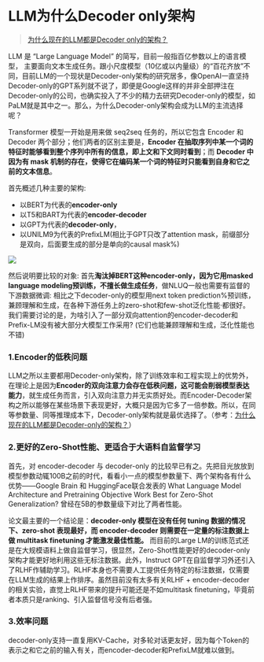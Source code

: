 # LLM为什么Decoder only架构

> [为什么现在的LLM都是Decoder only的架构？](https://blog.csdn.net/TFATS/article/details/133100383 "为什么现在的LLM都是Decoder only的架构？")

LLM 是 “Large Language Model” 的简写，目前一般指百亿参数以上的语言模型， 主要面向文本生成任务。跟小尺度模型（10亿或以内量级）的“百花齐放”不同，目前LLM的一个现状是Decoder-only架构的研究居多，像OpenAI一直坚持Decoder-only的GPT系列就不说了，即便是Google这样的并非全部押注在Decoder-only的公司，也确实投入了不少的精力去研究Decoder-only的模型，如PaLM就是其中之一。那么，为什么Decoder-only架构会成为LLM的主流选择呢？

Transformer 模型一开始是用来做 seq2seq 任务的，所以它包含 Encoder 和 Decoder 两个部分；他们两者的区别主要是，**Encoder 在抽取序列中某一个词的特征时能够看到整个序列中所有的信息，即上文和下文同时看到**；而 **Decoder 中因为有 mask 机制的存在，使得它在编码某一个词的特征时只能看到自身和它之前的文本信息**。

首先概述几种主要的架构:&#x20;

- 以BERT为代表的**encoder-only**
- 以T5和BART为代表的**encoder-decoder**
- 以GPT为代表的**decoder-only**，
- 以UNILM9为代表的PrefixLM(相比于GPT只改了attention mask，前缀部分是双向，后面要生成的部分是单向的causal mask%)&#x20;

![](image/image_FTjn7ZU5Xf.png)

然后说明要比较的对象: 首先**淘汰掉BERT这种encoder-only，因为它用masked language modeling预训练，不擅长做生成任务**，做NLUQ一般也需要有监督的下游数据微调: 相比之下decoder-only的模型用next token prediction%预训练，兼顾理解和生成，在各种下游任务上的zero-shot和few-shot泛化性能·都很好。我们需要讨论的是，为啥引入了一部分双向attention的encoder-decoder和Prefix-LM没有被大部分大模型工作采用? (它们也能兼顾理解和生成，泛化性能也不错)

### 1.Encoder的低秩问题

LLM之所以主要都用Decoder-only架构，除了训练效率和工程实现上的优势外，在理论上是因为**Encoder的双向注意力会存在低秩问题，这可能会削弱模型表达能力**，就生成任务而言，引入双向注意力并无实质好处。而Encoder-Decoder架构之所以能够在某些场景下表现更好，大概只是因为它多了一倍参数。所以，在同等参数量、同等推理成本下，Decoder-only架构就是最优选择了。（参考：[为什么现在的LLM都是Decoder-only的架构？](https://kexue.fm/archives/9529 "为什么现在的LLM都是Decoder-only的架构？")）

### 2.更好的Zero-Shot性能、更适合于大语料自监督学习

首先，对 encoder-decoder 与 decoder-only 的比较早已有之。先把目光放放到模型参数动辄100B之前的时代，看看小一点的模型参数量下、两个架构各有什么优势——Google Brain 和 HuggingFace联合发表的 What Language Model Architecture and Pretraining Objective Work Best for Zero-Shot Generalization? 曾经在5B的参数量级下对比了两者性能。

论文最主要的一个结论是：**decoder-only 模型在没有任何 tuning 数据的情况下、zero-shot 表现最好，而 encoder-decoder 则需要在一定量的标注数据上做 multitask finetuning 才能激发最佳性能。** 而目前的Large LM的训练范式还是在大规模语料上做自监督学习，很显然，Zero-Shot性能更好的decoder-only架构才能更好地利用这些无标注数据。此外，Instruct GPT在自监督学习外还引入了RLHF作辅助学习。RLHF本身也不需要人工提供任务特定的标注数据，仅需要在LLM生成的结果上作排序。虽然目前没有太多有关RLHF + encoder-decoder的相关实验，直觉上RLHF带来的提升可能还是不如multitask finetuning，毕竟前者本质只是ranking、引入监督信号没有后者强。

### 3.效率问题

decoder-only支持一直复用KV-Cache，对多轮对话更友好，因为每个Token的表示之和它之前的输入有关，而encoder-decoder和PrefixLM就难以做到。
